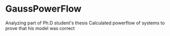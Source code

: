 # GaussPowerFlow
Analyzing part of Ph.D student's thesis
Calculated powerflow of systems to prove that his model was correct 
